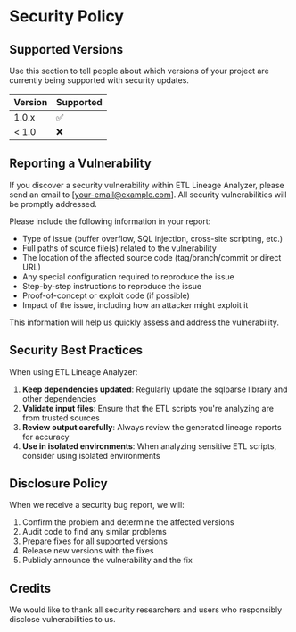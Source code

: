 # Security Policy

## Supported Versions

Use this section to tell people about which versions of your project are currently being supported with security updates.

| Version | Supported          |
| ------- | ------------------ |
| 1.0.x   | :white_check_mark: |
| < 1.0   | :x:                |

## Reporting a Vulnerability

If you discover a security vulnerability within ETL Lineage Analyzer, please send an email to [your-email@example.com]. All security vulnerabilities will be promptly addressed.

Please include the following information in your report:

- Type of issue (buffer overflow, SQL injection, cross-site scripting, etc.)
- Full paths of source file(s) related to the vulnerability
- The location of the affected source code (tag/branch/commit or direct URL)
- Any special configuration required to reproduce the issue
- Step-by-step instructions to reproduce the issue
- Proof-of-concept or exploit code (if possible)
- Impact of the issue, including how an attacker might exploit it

This information will help us quickly assess and address the vulnerability.

## Security Best Practices

When using ETL Lineage Analyzer:

1. **Keep dependencies updated**: Regularly update the sqlparse library and other dependencies
2. **Validate input files**: Ensure that the ETL scripts you're analyzing are from trusted sources
3. **Review output carefully**: Always review the generated lineage reports for accuracy
4. **Use in isolated environments**: When analyzing sensitive ETL scripts, consider using isolated environments

## Disclosure Policy

When we receive a security bug report, we will:

1. Confirm the problem and determine the affected versions
2. Audit code to find any similar problems
3. Prepare fixes for all supported versions
4. Release new versions with the fixes
5. Publicly announce the vulnerability and the fix

## Credits

We would like to thank all security researchers and users who responsibly disclose vulnerabilities to us. 